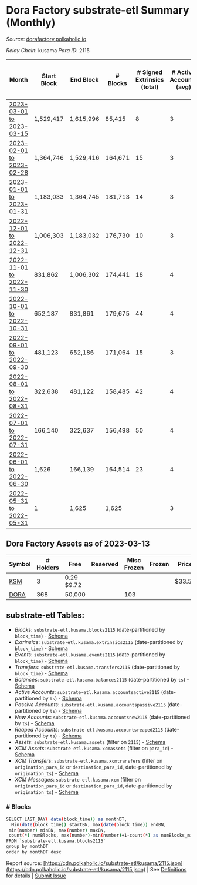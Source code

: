 # Dora Factory substrate-etl Summary (Monthly)

_Source_: [dorafactory.polkaholic.io](https://dorafactory.polkaholic.io)

*Relay Chain*: kusama
*Para ID*: 2115



| Month | Start Block | End Block | # Blocks | # Signed Extrinsics (total) | # Active Accounts (avg) | # Addresses with Balances (max) | Issues |
| ----- | ----------- | --------- | -------- | --------------------------- | ----------------------- | ------------------------------- | ------ |
| [2023-03-01 to 2023-03-15](/kusama/2115-dorafactory/2023-03-31.md) | 1,529,417 | 1,615,996 | 85,415 | 8 | 3 | 369 | - 1,165 (1.35%) |   
| [2023-02-01 to 2023-02-28](/kusama/2115-dorafactory/2023-02-28.md) | 1,364,746 | 1,529,416 | 164,671 | 15 | 3 | 369 | -   |   
| [2023-01-01 to 2023-01-31](/kusama/2115-dorafactory/2023-01-31.md) | 1,183,033 | 1,364,745 | 181,713 | 14 | 3 | 369 | -   |   
| [2022-12-01 to 2022-12-31](/kusama/2115-dorafactory/2022-12-31.md) | 1,006,303 | 1,183,032 | 176,730 | 10 | 3 | 370 | -   |   
| [2022-11-01 to 2022-11-30](/kusama/2115-dorafactory/2022-11-30.md) | 831,862 | 1,006,302 | 174,441 | 18 | 4 | 370 | -   |   
| [2022-10-01 to 2022-10-31](/kusama/2115-dorafactory/2022-10-31.md) | 652,187 | 831,861 | 179,675 | 44 | 4 | 370 | -   |   
| [2022-09-01 to 2022-09-30](/kusama/2115-dorafactory/2022-09-30.md) | 481,123 | 652,186 | 171,064 | 15 | 3 | 368 | -   |   
| [2022-08-01 to 2022-08-31](/kusama/2115-dorafactory/2022-08-31.md) | 322,638 | 481,122 | 158,485 | 42 | 4 | 368 | -   |   
| [2022-07-01 to 2022-07-31](/kusama/2115-dorafactory/2022-07-31.md) | 166,140 | 322,637 | 156,498 | 50 | 4 | 367 | -   |   
| [2022-06-01 to 2022-06-30](/kusama/2115-dorafactory/2022-06-30.md) | 1,626 | 166,139 | 164,514 | 23 | 4 | 367 | -   |   
| [2022-05-31 to 2022-05-31](/kusama/2115-dorafactory/2022-05-31.md) | 1 | 1,625 | 1,625 |  | 3 | 1 | -   |   

## Dora Factory Assets as of 2023-03-13



| Symbol | # Holders | Free | Reserved | Misc Frozen | Frozen | Price | AssetID | 
| ----- | --------- | ---- | -------- | ----------- | ------ | ----- | --- |
| [KSM](/kusama/assets/KSM) | 3 | 0.29 $9.72 |   |    |   | $33.52 |   `{"Token":"KSM"}` | 
| [DORA](/kusama/assets/DORA) | 368 | 50,000  |   | 103   |   |  |   `{"Token":"DORA"}` | 

## substrate-etl Tables:

* _Blocks_: `substrate-etl.kusama.blocks2115` (date-partitioned by `block_time`) - [Schema](/schema/balances.json)
* _Extrinsics_: `substrate-etl.kusama.extrinsics2115` (date-partitioned by `block_time`) - [Schema](/schema/extrinsics.json)
* _Events_: `substrate-etl.kusama.events2115` (date-partitioned by `block_time`) - [Schema](/schema/events.json)
* _Transfers_: `substrate-etl.kusama.transfers2115` (date-partitioned by `block_time`) - [Schema](/schema/transfers.json)
* _Balances_: `substrate-etl.kusama.balances2115` (date-partitioned by `ts`) - [Schema](/schema/balances.json)
* _Active Accounts_: `substrate-etl.kusama.accountsactive2115` (date-partitioned by `ts`) - [Schema](/schema/accountsactive.json)
* _Passive Accounts_: `substrate-etl.kusama.accountspassive2115` (date-partitioned by `ts`) - [Schema](/schema/accountspassive.json)
* _New Accounts_: `substrate-etl.kusama.accountsnew2115` (date-partitioned by `ts`) - [Schema](/schema/accountsnew.json)
* _Reaped Accounts_: `substrate-etl.kusama.accountsreaped2115` (date-partitioned by `ts`) - [Schema](/schema/accountsreaped.json)
* _Assets_: `substrate-etl.kusama.assets` (filter on `2115`) - [Schema](/schema/assets.json)
* _XCM Assets_: `substrate-etl.kusama.xcmassets` (filter on `para_id`) - [Schema](/schema/xcmassets.json)
* _XCM Transfers_: `substrate-etl.kusama.xcmtransfers` (filter on `origination_para_id` or `destination_para_id`, date-partitioned by `origination_ts`) - [Schema](/schema/xcmtransfers.json)
* _XCM Messages_: `substrate-etl.kusama.xcm` (filter on `origination_para_id` or `destination_para_id`, date-partitioned by `origination_ts`) - [Schema](/schema/xcm.json)

### # Blocks
```bash
SELECT LAST_DAY( date(block_time)) as monthDT,
  Min(date(block_time)) startBN, max(date(block_time)) endBN, 
 min(number) minBN, max(number) maxBN, 
 count(*) numBlocks, max(number)-min(number)+1-count(*) as numBlocks_missing 
FROM `substrate-etl.kusama.blocks2115` 
group by monthDT 
order by monthDT desc
```


Report source: [https://cdn.polkaholic.io/substrate-etl/kusama/2115.json](https://cdn.polkaholic.io/substrate-etl/kusama/2115.json) | See [Definitions](/DEFINITIONS.md) for details | [Submit Issue](https://github.com/colorfulnotion/substrate-etl/issues)
